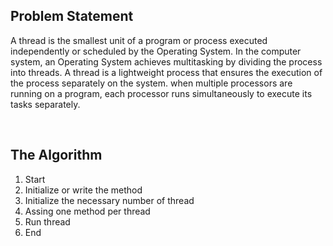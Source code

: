 <h2>Problem Statement</h2>
<p>A thread is the smallest unit of a program or process executed independently or scheduled by the Operating System. In the computer system, an Operating System achieves multitasking by dividing the process into threads. A thread is a lightweight process that ensures the execution of the process separately on the system. when multiple processors are running on a program, each processor runs simultaneously to execute its tasks separately.</p>
<br>
<h2>The Algorithm</h2>
<ol type="1">
    <li>Start</li>
    <li>Initialize or write the method</li>
    <li>Initialize the necessary number of thread</li>
    <li>Assing one method per thread</li>
    <li>Run thread</li>
    <li>End</li>
</ol>